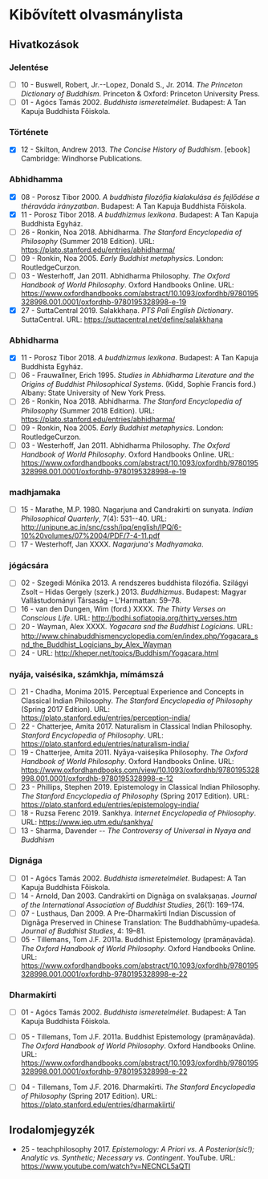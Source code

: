# Kibővített olvasmánylista

## Hivatkozások

### Jelentése
- [ ] 10 - Buswell, Robert, Jr.--Lopez, Donald S., Jr. 2014. *The Princeton Dictionary of Buddhism*. Princeton & Oxford: Princeton University Press.
- [ ] 01 - Agócs Tamás 2002. *Buddhista ismeretelmélet*. Budapest: A Tan Kapuja Buddhista Főiskola.

### Története
- [x] 12 - Skilton, Andrew 2013. *The Concise History of Buddhism*. [ebook] Cambridge: Windhorse Publications.

### Abhidhamma
- [X] 08 - Porosz Tibor 2000. *A buddhista filozófia kialakulása és fejlődése a théraváda irányzatban*. Budapest: A Tan Kapuja Buddhista Főiskola.
- [x] 11 - Porosz Tibor 2018. *A buddhizmus lexikona*. Budapest: A Tan Kapuja Buddhista Egyház.
- [ ] 26 - Ronkin, Noa 2018. Abhidharma. *The Stanford Encyclopedia of Philosophy* (Summer 2018 Edition). URL: https://plato.stanford.edu/entries/abhidharma/
- [ ] 09 - Ronkin, Noa 2005. *Early Buddhist metaphysics*. London: RoutledgeCurzon.
- [ ] 03 - Westerhoff, Jan 2011. Abhidharma Philosophy. *The Oxford Handbook of World Philosophy*. Oxford Handbooks Online. URL: https://www.oxfordhandbooks.com/abstract/10.1093/oxfordhb/9780195328998.001.0001/oxfordhb-9780195328998-e-19
- [x] 27 - SuttaCentral 2019. Salakkhaṇa. *PTS Pali English Dictionary*. SuttaCentral. URL: https://suttacentral.net/define/salakkhaṇa

### Abhidharma
- [x] 11 - Porosz Tibor 2018. *A buddhizmus lexikona*. Budapest: A Tan Kapuja Buddhista Egyház.
- [ ] 06 - Frauwallner, Erich 1995. *Studies in Abhidharma Literature and the Origins of Buddhist Philosophical Systems*. (Kidd, Sophie Francis ford.) Albany: State University of New York Press.
- [ ] 26 - Ronkin, Noa 2018. Abhidharma. *The Stanford Encyclopedia of Philosophy* (Summer 2018 Edition). URL: https://plato.stanford.edu/entries/abhidharma/
- [ ] 09 - Ronkin, Noa 2005. *Early Buddhist metaphysics*. London: RoutledgeCurzon.
- [ ] 03 - Westerhoff, Jan 2011. Abhidharma Philosophy. *The Oxford Handbook of World Philosophy*. Oxford Handbooks Online. URL: https://www.oxfordhandbooks.com/abstract/10.1093/oxfordhb/9780195328998.001.0001/oxfordhb-9780195328998-e-19

### madhjamaka
- [ ] 15 - Marathe, M.P. 1980. Nagarjuna and Candrakirti on sunyata. *Indian Philosophical Quarterly*, 7(4): 531--40. URL: http://unipune.ac.in/snc/cssh/ipq/english/IPQ/6-10%20volumes/07%2004/PDF/7-4-11.pdf
- [ ] 17 - Westerhoff, Jan XXXX. *Nagarjuna's Madhyamaka*.

### jógácsára
- [ ] 02 - Szegedi Mónika 2013. A rendszeres buddhista filozófia. Szilágyi Zsolt – Hidas Gergely (szerk.) 2013. *Buddhizmus*. Budapest: Magyar Vallástudományi Társaság – L'Harmattan: 59–78. 
- [ ] 16 - van den Dungen, Wim (ford.) XXXX. *The Thirty Verses on Conscious Life*. URL: http://bodhi.sofiatopia.org/thirty_verses.htm
- [ ] 20 - Wayman, Alex XXXX. *Yogacara snd the Buddhist Logicians*. URL: http://www.chinabuddhismencyclopedia.com/en/index.php/Yogacara_snd_the_Buddhist_Logicians_by_Alex_Wayman
- [ ] 24 - URL: http://kheper.net/topics/Buddhism/Yogacara.html

### nyája, vaisésika, számkhja, mímámszá
- [ ] 21 - Chadha, Monima 2015. Perceptual Experience and Concepts in Classical Indian Philosophy. *The Stanford Encyclopedia of Philosophy* (Spring 2017 Edition). URL: https://plato.stanford.edu/entries/perception-india/
- [ ] 22 - Chatterjee, Amita 2017. Naturalism in Classical Indian Philosophy. *Stanford Encyclopedia of Philosophy*. URL: https://plato.stanford.edu/entries/naturalism-india/
- [ ] 19 - Chatterjee, Amita 2011. Nyāya-vaiśeṣika Philosophy. *The Oxford Handbook of World Philosophy*. Oxford Handbooks Online. URL: https://www.oxfordhandbooks.com/view/10.1093/oxfordhb/9780195328998.001.0001/oxfordhb-9780195328998-e-12
- [ ] 23 - Phillips, Stephen 2019. Epistemology in Classical Indian Philosophy. *The Stanford Encyclopedia of Philosophy* (Spring 2017 Edition). URL: https://plato.stanford.edu/entries/epistemology-india/
- [ ] 18 - Ruzsa Ferenc 2019. Sankhya. *Internet Encyclopedia of Philosophy*. URL: https://www.iep.utm.edu/sankhya/
- [ ] 13 - Sharma, Davender -- *The Controversy of Universal in Nyaya and Buddhism*

### Dignága
- [ ] 01 - Agócs Tamás 2002. *Buddhista ismeretelmélet*. Budapest: A Tan Kapuja Buddhista Főiskola.
- [ ] 14 - Arnold, Dan 2003. Candrakīrti on Dignāga on svalakṣaṇas. *Journal of the International Association of Buddhist Studies*, 26(1): 169–174.
- [ ] 07 - Lusthaus, Dan 2009. A Pre-Dharmakīrti Indian Discussion of Dignāga Preserved in Chinese Translation: The Buddhabhūmy-upadeśa. *Journal of Buddhist Studies*, 4: 19–81.
- [ ] 05 - Tillemans, Tom J.F. 2011a. Buddhist Epistemology (pramāṇavāda). *The Oxford Handbook of World Philosophy*. Oxford Handbooks Online. URL: https://www.oxfordhandbooks.com/abstract/10.1093/oxfordhb/9780195328998.001.0001/oxfordhb-9780195328998-e-22

### Dharmakírti
- [ ] 01 - Agócs Tamás 2002. *Buddhista ismeretelmélet*. Budapest: A Tan Kapuja Buddhista Főiskola.
- [ ] 05 - Tillemans, Tom J.F. 2011a. Buddhist Epistemology (pramāṇavāda). *The Oxford Handbook of World Philosophy*. Oxford Handbooks Online. URL: https://www.oxfordhandbooks.com/abstract/10.1093/oxfordhb/9780195328998.001.0001/oxfordhb-9780195328998-e-22
- [ ] 04 - Tillemans, Tom J.F. 2016. Dharmakīrti. *The Stanford Encyclopedia of Philosophy* (Spring 2017 Edition). URL: https://plato.stanford.edu/entries/dharmakiirti/




## Irodalomjegyzék

- 25 - teachphilosophy 2017. *Epistemology: A Priori vs. A Posterior(sic!); Analytic vs. Synthetic; Necessary vs. Contingent*. YouTube. URL: https://www.youtube.com/watch?v=NECNCL5aQTI
